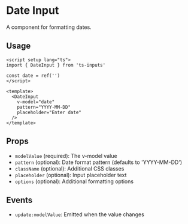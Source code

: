 # Date Input

A component for formatting dates.

## Usage

```vue
<script setup lang="ts">
import { DateInput } from 'ts-inputs'

const date = ref('')
</script>

<template>
  <DateInput
    v-model="date"
    pattern="YYYY-MM-DD"
    placeholder="Enter date"
  />
</template>
```

## Props

- `modelValue` (required): The v-model value
- `pattern` (optional): Date format pattern (defaults to 'YYYY-MM-DD')
- `className` (optional): Additional CSS classes
- `placeholder` (optional): Input placeholder text
- `options` (optional): Additional formatting options

## Events

- `update:modelValue`: Emitted when the value changes

